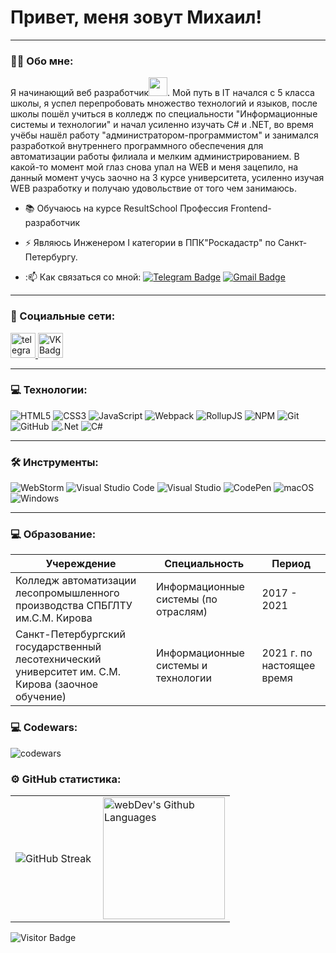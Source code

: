
# Привет, меня зовут Михаил!

---

### 👨‍💻 Обо мне:

Я начинающий веб разработчик<img src="https://media.giphy.com/media/WUlplcMpOCEmTGBtBW/giphy.gif" width="30px">. Мой путь в IT начался с 5 класса школы, я успел перепробовать множество технологий и языков, после школы пошёл учиться в колледж по специальности "Информационные системы и технологии" и начал усиленно изучать C# и .NET, во время учёбы нашёл работу "администратором-программистом" и занимался разработкой внутреннего программного обеспечения для автоматизации работы филиала и мелким администрированием.
В какой-то момент мой глаз снова упал на WEB и меня зацепило, на данный момент учусь заочно на 3 курсе университета, усиленно изучая WEB разработку и получаю удовольствие от того чем занимаюсь.


- 📚 Обучаюсь на курсе ResultSchool Профессия Frontend-разработчик

- ⚡ Являюсь Инженером I категории в ППК"Роскадастр" по Санкт-Петербургу.

- :📫 Как связаться со мной: [![Telegram Badge](https://img.shields.io/badge/-DedmasterDeveloper-blue?style=flat&logo=Telegram&logoColor=white)](https://t.me/DedmasterDeveloper) [![Gmail Badge](https://img.shields.io/badge/-Yandex-orange?style=flat&logo=Gmail&logoColor=white)](mailto:dedmaster.developer@yandex.ru)

---

### 🤝 Социальные сети:

  <div id="badges">
    <a href="https://t.me/DedmasterDeveloper" target="_blank">
      <img src="https://cdn-icons-png.flaticon.com/512/2111/2111646.png" width="40" height="40" alt="telegram group" />
    </a>
    <a href="https://vk.com/dedwolf" target="_blank">
      <img src="https://cdn-icons-png.flaticon.com/512/145/145813.png" width="40" height="40" alt="VK Badge"/>
    </a>
  </div>

---

### 💻 Технологии:

![HTML5](https://img.shields.io/badge/html5-%23E34F26.svg?style=for-the-badge&logo=html5&logoColor=white)
![CSS3](https://img.shields.io/badge/css3-%231572B6.svg?style=for-the-badge&logo=css3&logoColor=white)
![JavaScript](https://img.shields.io/badge/javascript-%23323330.svg?style=for-the-badge&logo=javascript&logoColor=%23F7DF1E)
![Webpack](https://img.shields.io/badge/webpack-%238DD6F9.svg?style=for-the-badge&logo=webpack&logoColor=black)
![RollupJS](https://img.shields.io/badge/RollupJS-ef3335?style=for-the-badge&logo=rollup.js&logoColor=white)
![NPM](https://img.shields.io/badge/NPM-%23CB3837.svg?style=for-the-badge&logo=npm&logoColor=white)
![Git](https://img.shields.io/badge/git-%23F05033.svg?style=for-the-badge&logo=git&logoColor=white)
![GitHub](https://img.shields.io/badge/github-%23121011.svg?style=for-the-badge&logo=github&logoColor=white)
![.Net](https://img.shields.io/badge/.NET-5C2D91?style=for-the-badge&logo=.net&logoColor=whitehttps://img.shields.io/badge/.NET-5C2D91?style=for-the-badge&logo=.net&logoColor=white)
![C#](https://img.shields.io/badge/c%23-%23239120.svg?style=for-the-badge&logo=csharp&logoColor=white)


---

### 🛠 Инструменты:

![WebStorm](https://img.shields.io/badge/webstorm-143?style=for-the-badge&logo=webstorm&logoColor=white&color=black)
![Visual Studio Code](https://img.shields.io/badge/Visual%20Studio%20Code-0078d7.svg?style=for-the-badge&logo=visual-studio-code&logoColor=white)
![Visual Studio](https://img.shields.io/badge/Visual%20Studio-5C2D91.svg?style=for-the-badge&logo=visual-studio&logoColor=white)
![CodePen](https://img.shields.io/badge/CodePen-white?style=for-the-badge&logo=codepen&logoColor=black)
![macOS](https://img.shields.io/badge/mac%20os-000000?style=for-the-badge&logo=macos&logoColor=F0F0F0)
![Windows](https://img.shields.io/badge/Windows-0078D6?style=for-the-badge&logo=windows&logoColor=white)

---

 ### 💻 Образование:

| Учереждение                                                                                        | Специальность                        | Период                     |
|----------------------------------------------------------------------------------------------------|--------------------------------------|----------------------------|
| Колледж автоматизации лесопромышленного производства СПБГЛТУ им.С.М. Кирова                        | Информационные системы (по отраслям) | 2017 - 2021                |
| Санкт-Петербургский государственный лесотехнический университет им. С.М. Кирова (заочное обучение) | Информационные системы и технологии  | 2021 г. по настоящее время |


### 💻 Codewars:

![codewars](https://www.codewars.com/users/DedmasterDeveloper/badges/large)

### ⚙️ GitHub статистика:

<table>
  <tr>
    <td>
      <img src="https://streak-stats.demolab.com?user=CyberVirtuoso&theme=dark&locale=ru" alt="GitHub Streak" />
    </td>
    <td>
      <img height="195px" align="right" alt="webDev's Github Languages" src="https://github-readme-stats-sigma-five.vercel.app/api/top-langs/?username=CyberVirtuoso&layout=compact&theme=vision-friendly-dark" />
    </td>
  </tr>
</table>

![Visitor Badge](https://visitor-badge.laobi.icu/badge?page_id=DedmasterDeveloper)
